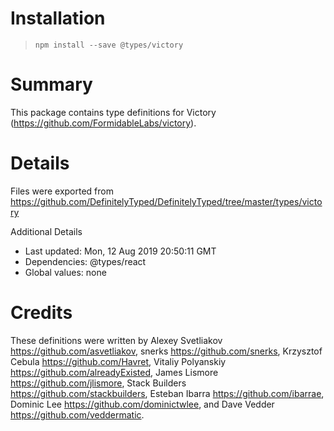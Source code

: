 # Installation
> `npm install --save @types/victory`

# Summary
This package contains type definitions for Victory (https://github.com/FormidableLabs/victory).

# Details
Files were exported from https://github.com/DefinitelyTyped/DefinitelyTyped/tree/master/types/victory

Additional Details
 * Last updated: Mon, 12 Aug 2019 20:50:11 GMT
 * Dependencies: @types/react
 * Global values: none

# Credits
These definitions were written by Alexey Svetliakov <https://github.com/asvetliakov>, snerks <https://github.com/snerks>, Krzysztof Cebula <https://github.com/Havret>, Vitaliy Polyanskiy <https://github.com/alreadyExisted>, James Lismore <https://github.com/jlismore>, Stack Builders <https://github.com/stackbuilders>, Esteban Ibarra <https://github.com/ibarrae>, Dominic Lee <https://github.com/dominictwlee>, and Dave Vedder <https://github.com/veddermatic>.
